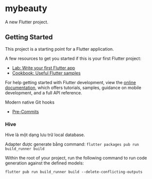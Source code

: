 # mybeauty

A new Flutter project.

## Getting Started

This project is a starting point for a Flutter application.

A few resources to get you started if this is your first Flutter project:

- [Lab: Write your first Flutter app](https://docs.flutter.dev/get-started/codelab)
- [Cookbook: Useful Flutter samples](https://docs.flutter.dev/cookbook)

For help getting started with Flutter development, view the
[online documentation](https://docs.flutter.dev/), which offers tutorials,
samples, guidance on mobile development, and a full API reference.

Modern native Git hooks

- [Pre-Commits](https://github.com/f7deat/commit-message)

### Hive

Hive là một dạng lưu trữ local database.

Adapter được generate bằng command: `flutter packages pub run build_runner build`

Within the root of your project, run the following command to run code generation against the defined models:

`flutter pub run build_runner build --delete-conflicting-outputs`